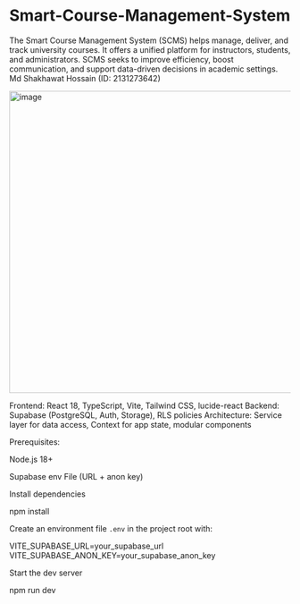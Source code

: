 # Smart-Course-Management-System
The Smart Course Management System (SCMS) helps manage, deliver, and track university courses. It offers a unified platform for instructors, students, and administrators. SCMS seeks to improve efficiency, boost communication, and support data-driven decisions in academic settings.
Md Shakhawat Hossain (ID: 2131273642)


<img width="960" height="540" alt="image" src="https://github.com/user-attachments/assets/25565fac-7c74-44f5-8108-69191395bf92" />

Frontend: React 18, TypeScript, Vite, Tailwind CSS, lucide-react
Backend: Supabase (PostgreSQL, Auth, Storage), RLS policies
Architecture: Service layer for data access, Context for app state, modular components


Prerequisites:

Node.js 18+ 

Supabase env File (URL + anon key)

Install dependencies


npm install


Create an environment file `.env` in the project root with:

VITE_SUPABASE_URL=your_supabase_url
VITE_SUPABASE_ANON_KEY=your_supabase_anon_key


Start the dev server

npm run dev
